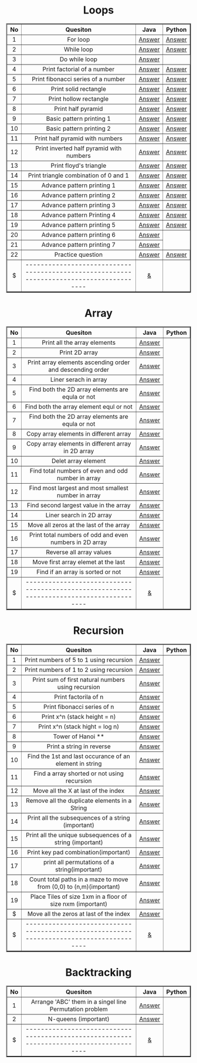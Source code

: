 <!--Loops-->
<h1 align="center">Loops</h1>
<table width="100%" border="2px solid black" align="center">
  <tr width="100%" border="2px solild black">
    <th>No</th>
    <th>Quesiton</th>
    <th>Java</th>
	  <th>Python</th>
  </tr>
  <!--question no 1-->
  <tr width="100%">
    <td align="center">1</td>
    <td align="center">For loop</td>
    <td align="center"><a href="https://github.com/adak99/JAVA-PROGRAMMING/blob/main/Loops%20and%20Pattern%20Printing/for_loop.java">Answer</a></td>
	<td align="center"><a href="https://github.com/adak99/Python-programming/blob/main/Loops/for_loop.py">Answer</a></td>
  </tr>
  <!--question number 2-->
  <tr>
   <td align="center">2</td>
    <td align="center">While loop</td>
    <td align="center"><a href="https://github.com/adak99/JAVA-PROGRAMMING/blob/main/Loops%20and%20Pattern%20Printing/while_loop.java">Answer</a></td>
    <td align="center"><a href="https://github.com/adak99/Python-programming/blob/main/Loops/while_loop.py">Answer</a></td>
  </tr>
	<!--question number 3-->
	<tr>
	<td align="center">3</td>
    <td align="center">Do while loop</td>
    <td align="center"><a href="https://github.com/adak99/JAVA-PROGRAMMING/blob/main/Loops%20and%20Pattern%20Printing/do_while_loop.java">Answer</a></td>
  </tr>
  <!--question number 4-->
  <tr>
	<td align="center">4</td>
    <td align="center">Print factorial of a number</td>
    <td align="center"><a href="https://github.com/adak99/JAVA-PROGRAMMING/blob/main/Loops%20and%20Pattern%20Printing/printFcatorial.java">Answer</a></td>
    <td align="center"><a href="https://github.com/adak99/Python-programming/blob/main/Loops/print_factorial_of_a_number.py">Answer</a></td>
  <!--question number 5-->
  </tr>
	<td align="center">5</td>
    <td align="center">Print fibonacci series of a number</td>
    <td align="center"><a href="https://github.com/adak99/JAVA-PROGRAMMING/blob/main/Loops%20and%20Pattern%20Printing/printFibo.java">Answer</a></td>
    <td align="center"><a href="https://github.com/adak99/Python-programming/blob/main/Loops/print_fibo.py">Answer</a></td>
  </tr>
   <!--question number 6-->
  </tr>
	<td align="center">6</td>
    <td align="center">Print solid rectangle</td>
    <td align="center"><a href="https://github.com/adak99/JAVA-PROGRAMMING/blob/main/Loops%20and%20Pattern%20Printing/pattern_1.java">Answer</a></td>
     <td align="center"><a href="https://github.com/adak99/Python-programming/blob/main/Loops/pattern_1.py">Answer</a></td>
  </tr>
    <!--question number 7-->
  </tr>
	<td align="center">7</td>
    <td align="center">Print hollow rectangle</td>
    <td align="center"><a href="https://github.com/adak99/JAVA-PROGRAMMING/blob/main/Loops%20and%20Pattern%20Printing/pattern_2.java">Answer</a></td>
    <td align="center"><a href="https://github.com/adak99/Python-programming/blob/main/Loops/pattern_2.py">Answer</a></td>
  </tr>
    <!--question number 8-->
  </tr>
	<td align="center">8</td>
    <td align="center">Print half pyramid</td>
    <td align="center"><a href="https://github.com/adak99/JAVA-PROGRAMMING/blob/main/Loops%20and%20Pattern%20Printing/pattern_3.java">Answer</a></td>
    <td align="center"><a href="https://github.com/adak99/Python-programming/blob/main/Loops/pattern_3.py">Answer</a></td>
  </tr>
    <!--question number 9-->
  </tr>
	<td align="center">9</td>
    <td align="center">Basic pattern printing 1</td>
    <td align="center"><a href="https://github.com/adak99/JAVA-PROGRAMMING/blob/main/Loops%20and%20Pattern%20Printing/pattern_4.java">Answer</a></td>
    <td align="center"><a href="https://github.com/adak99/Python-programming/blob/main/Loops/pattern_4.py">Answer</a></td>
  </tr>
   <!--question number 10-->
  </tr>
	<td align="center">10</td>
    <td align="center">Basic pattern printing 2</td>
    <td align="center"><a href="https://github.com/adak99/JAVA-PROGRAMMING/blob/main/Loops%20and%20Pattern%20Printing/pattern_5.java">Answer</a></td>
    <td align="center"><a href="https://github.com/adak99/Python-programming/blob/main/Loops/pattern_5.py">Answer</a></td>
  </tr>
   <!--question number 11-->
  </tr>
	<td align="center">11</td>
    <td align="center">Print half pyramid with numbers</td>
    <td align="center"><a href="https://github.com/adak99/JAVA-PROGRAMMING/blob/main/Loops%20and%20Pattern%20Printing/pattern_6.java">Answer</a></td>
    <td align="center"><a href="https://github.com/adak99/Python-programming/blob/main/Loops/pattern_6.py">Answer</a></td>
  </tr>
   <!--question number 12-->
  </tr>
	<td align="center">12</td>
    <td align="center">Print inverted half pyramid with numbers</td>
    <td align="center"><a href="https://github.com/adak99/JAVA-PROGRAMMING/blob/main/Loops%20and%20Pattern%20Printing/pattern_7.java">Answer</a></td>
    <td align="center"><a href="https://github.com/adak99/Python-programming/blob/main/Loops/pattern_7.py">Answer</a></td>
  </tr>
   <!--question number 13-->
  </tr>
	<td align="center">13</td>
    <td align="center">Print floyd's triangle</td>
    <td align="center"><a href="https://github.com/adak99/JAVA-PROGRAMMING/blob/main/Loops%20and%20Pattern%20Printing/pattern_8.java">Answer</a></td>
<td align="center"><a href="https://github.com/adak99/Python-programming/blob/main/Loops/pattern_8.py">Answer</a></td>
  </tr>   
  <!--question number 14-->
  </tr>
	<td align="center">14</td>
    <td align="center">Print triangle combination of 0 and 1</td>
    <td align="center"><a href="https://github.com/adak99/JAVA-PROGRAMMING/blob/main/Loops%20and%20Pattern%20Printing/pattern_9.java">Answer</a></td>
	<td align="center"><a href="https://github.com/adak99/Python-programming/blob/main/Loops/pattern_9.py">Answer</a></td>
  </tr>
  <!--question number 15-->
  </tr>
	<td align="center">15</td>
    <td align="center">Advance pattern printing 1</td>
    <td align="center"><a href="https://github.com/adak99/JAVA-PROGRAMMING/blob/main/Loops%20and%20Pattern%20Printing/pattern_10.java">Answer</a></td>
	 <td align="center"><a href="https://github.com/adak99/Python-programming/blob/main/Loops/pattern_10.py">Answer</a></td>
  </tr>
   <!--question number 16-->
  </tr>
	<td align="center">16</td>
    <td align="center">Advance pattern printing 2</td>
    <td align="center"><a href="https://github.com/adak99/JAVA-PROGRAMMING/blob/main/Loops%20and%20Pattern%20Printing/pattern_11.java">Answer</a></td>
    <td align="center"><a href="https://github.com/adak99/Python-programming/blob/main/Loops/pattern_11.py">Answer</a></td>
  </tr>
    <!--question number 17-->
  </tr>
	<td align="center">17</td>
    <td align="center">Advance pattern printing 3</td>
    <td align="center"><a href="https://github.com/adak99/JAVA-PROGRAMMING/blob/main/Loops%20and%20Pattern%20Printing/pattern_12.java">Answer</a></td>
    <td align="center"><a href="https://github.com/adak99/Python-programming/blob/main/Loops/pattern_12.py">Answer</a></td>
  </tr>
     <!--question number 18-->
  </tr>
	<td align="center">18</td>
    <td align="center">Advance pattern Printing 4</td>
    <td align="center"><a href="https://github.com/adak99/JAVA-PROGRAMMING/blob/main/Loops%20and%20Pattern%20Printing/pattern_13.java">Answer</a></td>
    <td align="center"><a href="https://github.com/adak99/Python-programming/blob/main/Loops/pattern_13.py">Answer</a></td>
  </tr>
      <!--question number 19-->
  </tr>
	<td align="center">19</td>
    <td align="center">Advance pattern printing 5</td>
    <td align="center"><a href="https://github.com/adak99/JAVA-PROGRAMMING/blob/main/Loops%20and%20Pattern%20Printing/pattern_14.java">Answer</a></td>
    <td align="center"><a href="https://github.com/adak99/Python-programming/blob/main/Loops/pattern_14.py">Answer</a></td>
  </tr>
      <!--question number 20-->
  </tr>
	<td align="center">20</td>
    <td align="center">Advance pattern printing 6</td>
    <td align="center"><a href="https://github.com/adak99/JAVA-PROGRAMMING/blob/main/Loops%20and%20Pattern%20Printing/pattern_15.java">Answer</a></td>
  </tr>
    <!--question number 21-->
  </tr>
	<td align="center">21</td>
    <td align="center">Advance pattern printing 7</td>
    <td align="center"><a href="https://github.com/adak99/JAVA-PROGRAMMING/blob/main/Loops%20and%20Pattern%20Printing/pattern_16.java">Answer</a></td>
  </tr>
   <!--question number 22-->
  </tr>
	<td align="center">22</td>
    <td align="center">Practice question</td>
    <td align="center"><a href="">Answer</a></td>
    <td align="center"><a href="https://github.com/adak99/Python-programming/blob/main/Loops/practice%20question.py">Answer</a></td>
  </tr>
   <!--$$$$$$-->
  <tr>
	<td align="center">$</td>
    <td align="center">----------------------------------------------------------------------------------------</td>
    <td align="center"><a href="">&</a></td>
  </tr>
</table>

<!--Array-->
<h1 align="center">Array</h1>
<table width="100%" border="2px solid black" align="center">
  <tr width="100%" border="2px solild black">
    <th>No</th>
    <th>Quesiton</th>
    <th>Java</th>
	  <th>Python</th>
  </tr>

  <!--question no 1-->
  <tr width="100%">
    <td align="center">1</td>
    <td align="center">Print all the array elements</td>
    <td align="center"><a href="https://github.com/adak99/JAVA-PROGRAMMING/blob/main/Array/array.java">Answer</a></td>
  </tr>
  <!--question number 2-->
   <td align="center">2</td>
    <td align="center">Print 2D array</td>
    <td align="center"><a href="https://github.com/adak99/JAVA-PROGRAMMING/blob/main/Array/TwoDarray.java">Answer</a></td>
  </tr>
	<!--question number 3-->
	<td align="center">3</td>
    <td align="center">Print array elements ascending order and descending order</td>
    <td align="center"><a href="https://github.com/adak99/JAVA-PROGRAMMING/blob/main/Array/AscendingAndDsending.java">Answer</a></td>
  </tr>
  <!--question number 4-->
	<td align="center">4</td>
    <td align="center">Liner serach in array</td>
    <td align="center"><a href="https://github.com/adak99/JAVA-PROGRAMMING/blob/main/Array/linerSearchArray.java">Answer</a></td>
  <!--question number 5-->
  </tr>
	<td align="center">5</td>
    <td align="center">Find both the 2D array elements are equla or not</td>
    <td align="center"><a href="https://github.com/adak99/JAVA-PROGRAMMING/blob/main/Array/arrayEqual2Darray.java">Answer</a></td>
  </tr>
   <!--question number 6-->
  </tr>
	<td align="center">6</td>
    <td align="center">Find both the array element equl or not</td>
    <td align="center"><a href="https://github.com/adak99/JAVA-PROGRAMMING/blob/main/Array/checkArrayElementEqualOrNot.java">Answer</a></td>
  </tr>
    <!--question number 7-->
  </tr>
	<td align="center">7</td>
    <td align="center">Find both the 2D array elements are equla or not</td>
    <td align="center"><a href="https://github.com/adak99/JAVA-PROGRAMMING/blob/main/Array/arrayEqual2Darray.java">Answer</a></td>
  </tr>
    <!--question number 8-->
  </tr>
	<td align="center">8</td>
    <td align="center">Copy array elements in different array</td>
    <td align="center"><a href="https://github.com/adak99/JAVA-PROGRAMMING/blob/main/Array/cpoyArrayValue.java">Answer</a></td>
  </tr>
    <!--question number 9-->
  </tr>
	<td align="center">9</td>
    <td align="center">Copy array elements in different array in 2D array</td>
    <td align="center"><a href="https://github.com/adak99/JAVA-PROGRAMMING/blob/main/Array/copyArrayElementsOf2DArray.java">Answer</a></td>
  </tr>
   <!--question number 10-->
  </tr>
	<td align="center">10</td>
    <td align="center">Delet array element</td>
    <td align="center"><a href="https://github.com/adak99/JAVA-PROGRAMMING/blob/main/Array/deleteArrayElement.java">Answer</a></td>
  </tr>
   <!--question number 11-->
  </tr>
	<td align="center">11</td>
    <td align="center">Find total numbers of even and odd number in array</td>
    <td align="center"><a href="https://github.com/adak99/JAVA-PROGRAMMING/blob/main/Array/evenOddNumArray.java">Answer</a></td>
  </tr>
   <!--question number 12-->
  </tr>
	<td align="center">12</td>
    <td align="center">Find most largest and most smallest number in array</td>
    <td align="center"><a href="https://github.com/adak99/JAVA-PROGRAMMING/blob/main/Array/findArrayValue.java">Answer</a></td>
  </tr>
   <!--question number 13-->
  </tr>
	<td align="center">13</td>
    <td align="center">Find second largest value in the array</td>
    <td align="center"><a href="https://github.com/adak99/JAVA-PROGRAMMING/blob/main/Array/findSecondLargestNum.java">Answer</a></td>
  </tr>   
  <!--question number 14-->
  </tr>
	<td align="center">14</td>
    <td align="center">Liner search in 2D array</td>
    <td align="center"><a href="https://github.com/adak99/JAVA-PROGRAMMING/blob/main/Array/TwoDarrayFindValue.java">Answer</a></td>
  </tr>
   <!--question number 15-->
  </tr>
	<td align="center">15</td>
    <td align="center">Move all zeros at the last of the array</td>
    <td align="center"><a href="https://github.com/adak99/JAVA-PROGRAMMING/blob/main/Array/moveAllZerolast_Index.java">Answer</a></td>
  </tr>
     <!--question number 16-->
  </tr>
	<td align="center">16</td>
    <td align="center">Print total numbers of odd and even numbers in 2D array</td>
    <td align="center"><a href="https://github.com/adak99/JAVA-PROGRAMMING/blob/main/Array/printAllevenOddNumTwoDarray.java">Answer</a></td>
  </tr>
   <!--question number 17-->
  </tr>
	<td align="center">17</td>
    <td align="center">Reverse all array values</td>
    <td align="center"><a href="https://github.com/adak99/JAVA-PROGRAMMING/blob/main/Array/reverseArrayValue.java">Answer</a></td>
  </tr>
  <!--question number 18-->
  </tr>
	<td align="center">18</td>
    <td align="center">Move first array elemet at the last</td>
    <td align="center"><a href="https://github.com/adak99/JAVA-PROGRAMMING/blob/main/Array/MoveTheFirstElementAtLast.java">Answer</a></td>
  </tr>
   <!--question number 19-->
  </tr>
	<td align="center">19</td>
    <td align="center">Find if an array is sorted or not</td>
    <td align="center"><a href="https://github.com/adak99/JAVA-PROGRAMMING/blob/main/Array/FindTheArraySortedOrNot.java">Answer</a></td>
  </tr>

  <!--$$$$$$-->
  <tr>
	<td align="center">$</td>
    <td align="center">----------------------------------------------------------------------------------------</td>
    <td align="center"><a href="">&</a></td>
  </tr>
</table>

<!--Recursion-->

<h1 align="center">Recursion</h1>
<table width="100%" border="2px solid black" align="center">
  <tr width="100%" border="2px solild black">
    <th>No</th>
    <th>Quesiton</th>
    <th>Java</th>
	  <th>Python</th>
  </tr>

  <!--question no 1-->
  <tr width="100%">
    <td align="center">1</td>
    <td align="center">Print numbers of 5 to 1 using recursion</td>
    <td align="center"><a href="https://github.com/adak99/JAVA-PROGRAMMING/blob/main/Recursion/Recursion1.java">Answer</a></td>
  </tr>
  <!--question number 2-->
  <tr>
   <td align="center">2</td>
    <td align="center">Print numbers of 1 to 2 using recursion</td>
    <td align="center"><a href="https://github.com/adak99/JAVA-PROGRAMMING/blob/main/Recursion/Recursion2.java">Answer</a></td>
  </tr>
	<!--question number 3-->
	<tr>
	<td align="center">3</td>
    <td align="center">Print sum of first natural numbers using recursion</td>
    <td align="center"><a href="https://github.com/adak99/JAVA-PROGRAMMING/blob/main/Recursion/Recursion3.java">Answer</a></td>
  </tr>
  <!--question number 4-->
  <tr>
	<td align="center">4</td>
    <td align="center">Print factorila of n</td>
    <td align="center"><a href="https://github.com/adak99/JAVA-PROGRAMMING/blob/main/Recursion/Recursion4.java">Answer</a></td>
  </tr>
    <!--question number 5-->
	<tr>
	<td align="center">5</td>
    <td align="center">Print fibonacci series of n</td>
    <td align="center"><a href="https://github.com/adak99/JAVA-PROGRAMMING/blob/main/Recursion/Recursion5.java">Answer</a></td>
  </tr>
    <!--question number 6-->
	<tr>
	<td align="center">6</td>
    <td align="center">Print x^n (stack height = n)</td>
    <td align="center"><a href="https://github.com/adak99/JAVA-PROGRAMMING/blob/main/Recursion/Recursion6.java">Answer</a></td>
  </tr>
      <!--question number 7-->
	<tr>
	<td align="center">7</td>
    <td align="center">Print x^n (stack hight = log n)</td>
    <td align="center"><a href="https://github.com/adak99/JAVA-PROGRAMMING/blob/main/Recursion/Recursion7.java">Answer</a></td>
  </tr>
   <!--question number 8-->
   <tr>
	<td align="center">8</td>
    <td align="center">Tower of Hanoi **</td>
    <td align="center"><a href="https://github.com/adak99/JAVA-PROGRAMMING/blob/main/Recursion/Recursion8.java">Answer</a></td>
  </tr>
   <!--question number 9-->
   <tr>
	<td align="center">9</td>
    <td align="center">Print a string in reverse</td>
    <td align="center"><a href="https://github.com/adak99/JAVA-PROGRAMMING/blob/main/Recursion/Recursion9.java">Answer</a></td>
  </tr>
  <!--question number 10-->
  <tr>
	<td align="center">10</td>
    <td align="center">Find the 1st and last occurance of an element in string</td>
    <td align="center"><a href="https://github.com/adak99/JAVA-PROGRAMMING/blob/main/Recursion/Recursion10.java">Answer</a></td>
  </tr>
  <!--question number 11-->
  <tr>
	<td align="center">11</td>
    <td align="center">Find a array shorted or not using recursion</td>
    <td align="center"><a href="https://github.com/adak99/JAVA-PROGRAMMING/blob/main/Recursion/Recursion11.java">Answer</a></td>
  </tr>
  <!--question number 12-->
  <tr>
	<td align="center">12</td>
    <td align="center">Move all the X at last of the index</td>
    <td align="center"><a href="https://github.com/adak99/JAVA-PROGRAMMING/blob/main/Recursion/Recursion12.java">Answer</a></td>
  </tr>
  <!--question number 13-->
  <tr>
	<td align="center">13</td>
    <td align="center">Remove all the duplicate elements in a String</td>
    <td align="center"><a href="https://github.com/adak99/JAVA-PROGRAMMING/blob/main/Recursion/Recursion13.java">Answer</a></td>
  </tr>
   <!--question number 14-->
  <tr>
	<td align="center">14</td>
    <td align="center">Print all the subsequences of a string (important)</td>
    <td align="center"><a href="https://github.com/adak99/JAVA-PROGRAMMING/blob/main/Recursion/Recursion14.java">Answer</a></td>
  </tr>
  <!--question number 15-->
  <tr>
	<td align="center">15</td>
    <td align="center">Print all the unique subsequences of a string (important)</td>
    <td align="center"><a href="https://github.com/adak99/JAVA-PROGRAMMING/blob/main/Recursion/Recursion15.java">Answer</a></td>
  </tr>
  <!--question number 16-->
  <tr>
	<td align="center">16</td>
    <td align="center">Print key pad combination(important)</td>
    <td align="center"><a href="https://github.com/adak99/JAVA-PROGRAMMING/blob/main/Recursion/Recursion16.java">Answer</a></td>
  </tr>
  <!--question number 17-->
  <tr>
	<td align="center">17</td>
    <td align="center">print all permutations of a string(important)</td>
    <td align="center"><a href="https://github.com/adak99/JAVA-PROGRAMMING/blob/main/Recursion/Recursion17.java">Answer</a></td>
  </tr>
  <!--question number 18-->
  <tr>
	<td align="center">18</td>
    <td align="center">Count total paths in a maze to move from (0,0) to (n,m)(important)</td>
    <td align="center"><a href="https://github.com/adak99/JAVA-PROGRAMMING/blob/main/Recursion/Recursion18.java">Answer</a></td>
  </tr>
   <!--question number 19-->
  <tr>
	<td align="center">19</td>
    <td align="center">Place Tiles of size 1xm in a floor of size nxm (important)</td>
    <td align="center"><a href="https://github.com/adak99/JAVA-PROGRAMMING/blob/main/Recursion/Recursion19.java">Answer</a></td>
  </tr>

  <!--praction_questions-->
  <tr>
	<td align="center">$</td>
    <td align="center">Move all the zeros at last of the index</td>
    <td align="center"><a href="https://github.com/adak99/JAVA-PROGRAMMING/blob/main/Recursion/MoveAllZeroAtLastUseRecursion.java">Answer</a></td>
  </tr>
  <!--$$$$$$-->
  <tr>
	<td align="center">$</td>
    <td align="center">----------------------------------------------------------------------------------------</td>
    <td align="center"><a href="">&</a></td>
  </tr>
</table>

<!--backtracking-->
  <h1 align="center">Backtracking</h1>
<table width="100%" border="2px solid black" align="center">
  <tr width="100%" border="2px solild black">
    <th>No</th>
    <th>Quesiton</th>
    <th>Java</th>
	  <th>Python</th>
  </tr>
   <!--questions 1-->
  <tr>
	<td align="center">1</td>
    <td align="center">Arrange 'ABC' them in a singel line Permutation problem</td>
    <td align="center"><a href="https://github.com/adak99/JAVA-PROGRAMMING/blob/main/Backtracking/Permutation.java">Answer</a></td>
  </tr>
   <!--questions 2-->
  <tr>
	<td align="center">2</td>
    <td align="center">N-queens (important)</td>
    <td align="center"><a href="https://github.com/adak99/JAVA-PROGRAMMING/blob/main/Backtracking/N_queens.java">Answer</a></td>
  </tr>
    <!--$$$$$$-->
  <tr>
	<td align="center">$</td>
    <td align="center">----------------------------------------------------------------------------------------</td>
    <td align="center"><a href="">&</a></td>
  </tr>
  </table>
